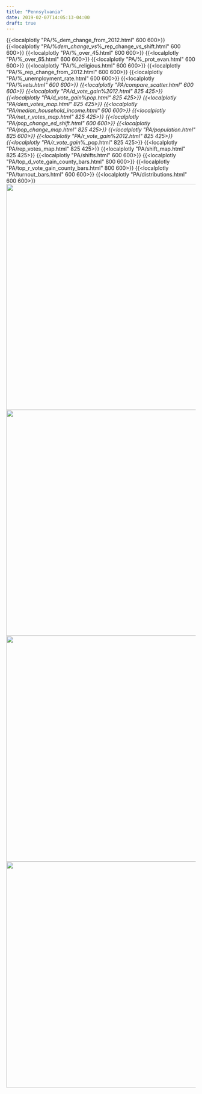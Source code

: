 ```yaml
---
title: "Pennsylvania"
date: 2019-02-07T14:05:13-04:00
draft: true
---
```




{{<localplotly "PA/%_dem_change_from_2012.html" 600 600>}}
{{<localplotly "PA/%_dem_change_vs_%_rep_change_vs_shift.html" 600 600>}}
{{<localplotly "PA/%_over_45.html" 600 600>}}
{{<localplotly "PA/%_over_65.html" 600 600>}}
{{<localplotly "PA/%_prot_evan.html" 600 600>}}
{{<localplotly "PA/%_religious.html" 600 600>}}
{{<localplotly "PA/%_rep_change_from_2012.html" 600 600>}}
{{<localplotly "PA/%_unemployment_rate.html" 600 600>}}
{{<localplotly "PA/%_vets.html" 600 600>}}
{{<localplotly "PA/compare_scatter.html" 600 600>}}
{{<localplotly "PA/d_vote_gain_%_2012.html" 825 425>}}
{{<localplotly "PA/d_vote_gain_%_pop.html" 825 425>}}
{{<localplotly "PA/dem_votes_map.html" 825 425>}}
{{<localplotly "PA/median_household_income.html" 600 600>}}
{{<localplotly "PA/net_r_votes_map.html" 825 425>}}
{{<localplotly "PA/pop_change_ed_shift.html" 600 600>}}
{{<localplotly "PA/pop_change_map.html" 825 425>}}
{{<localplotly "PA/population.html" 825 600>}}
{{<localplotly "PA/r_vote_gain_%_2012.html" 825 425>}}
{{<localplotly "PA/r_vote_gain_%_pop.html" 825 425>}}
{{<localplotly "PA/rep_votes_map.html" 825 425>}}
{{<localplotly "PA/shift_map.html" 825 425>}}
{{<localplotly "PA/shifts.html" 600 600>}}
{{<localplotly "PA/top_d_vote_gain_county_bars.html" 800 600>}}
{{<localplotly "PA/top_r_vote_gain_county_bars.html" 800 600>}}
{{<localplotly "PA/turnout_bars.html" 600 600>}}
{{<localplotly "PA/distributions.html" 600 600>}}
<img src="/PA/net_gop_votes_waterfall.png" width="600" height="600" />
<img src="/PA/r_votes_waterfall.png" width="600" height="600" />
<img src="/PA/d_votes_waterfall.png" width="600" height="600" />
<img src="/PA/tot_votes_waterfall.png" width="600" height="600" />
